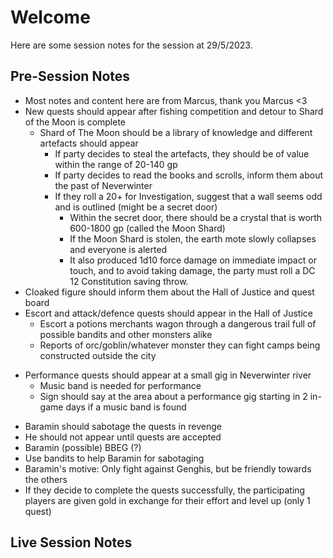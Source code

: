 # Welcome
Here are some session notes for the session at 29/5/2023.

## Pre-Session Notes
- Most notes and content here are from Marcus, thank you Marcus <3
- New quests should appear after fishing competition and detour to Shard of the Moon is complete
	- Shard of The Moon should be a library of knowledge and different artefacts should appear
		- If party decides to steal the artefacts, they should be of value within the range of 20-140 gp
		- If party decides to read the books and scrolls, inform them about the past of Neverwinter
		- If they roll a 20+ for Investigation, suggest that a wall seems odd and is outlined (might be a secret door)
			- Within the secret door, there should be a crystal that is worth 600-1800 gp (called the Moon Shard)
			- If the Moon Shard is stolen, the earth mote slowly collapses and everyone is alerted
			- It also produced 1d10 force damage on immediate impact or touch, and to avoid taking damage, the party must roll a DC 12 Constitution saving throw.
- Cloaked figure should inform them about the Hall of Justice and quest board
- Escort and attack/defence quests should appear in the Hall of Justice
	- Escort a potions merchants wagon through a dangerous trail full of possible bandits and other monsters alike
	- Reports of orc/goblin/whatever monster they can fight camps being constructed outside the city
* Performance quests should appear at a small gig in Neverwinter river
	* Music band is needed for performance
	* Sign should say at the area about a performance gig starting in 2 in-game days if a music band is found
- Baramin should sabotage the quests in revenge
- He should not appear until quests are accepted
- Baramin (possible) BBEG (?)
- Use bandits to help Baramin for sabotaging
- Baramin's motive: Only fight against Genghis, but be friendly towards the others
- If they decide to complete the quests successfully, the participating players are given gold in exchange for their effort and level up (only 1 quest)

## Live Session Notes
